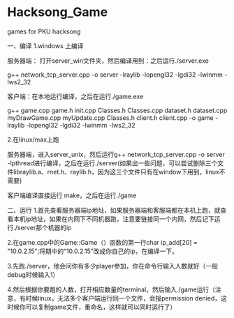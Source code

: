 # Hacksong_Game
games for PKU hacksong

一、编译
1.windows 上编译

服务器端：
打开server_win文件夹，然后编译用到：之后运行./server.exe

g++ network_tcp_server.cpp -o server -lraylib -lopengl32 -lgdi32 -lwinmm -lws2_32

客户端：在本地运行编译，之后在运行./game.exe

g++ game.cpp game.h init.cpp Classes.h Classes.cpp dataset.h dataset.cpp myDrawGame.cpp  myUpdate.cpp Classes.h client.h client.cpp -o game -lraylib -lopengl32 -lgdi32 -lwinmm -lws2_32

2.在linux/max上跑

服务器端，进入server_unix，然后运行g++ network_tcp_server.cpp -o server -lpthread进行编译，之后在运行./server(如果出一些问题，可以尝试删除三个文件libraylib.a、rnet.h、raylib.h，因为这三个文件只有在window下用到，linux不需要)

客户端编译直接运行 make，之后在运行./game

二、运行
1.首先查看服务器端ip地址，如果服务器端和客服端都在本机上跑，就查看本机ip地址，如果在内网下不同机器跑，注意要链接同一个内网，然后记下运行./server那个机器的ip

2.在game.cpp中的Game::Game（）函数的第一行char ip_add[20] = "10.0.2.15";将期中的“10.0.2.15”改成你自己的ip，在编译一下。

3.先跑./server，他会问你有多少player参加，你在命令行输入人数就好（一般debug时候输入1）

4.然后根据你要跑的人数，打开相应数量的terminal，然后输入./game运行（注意，有时候linux，无法多个客户端运行同一个文件，会报permission denied，这时候你可以复制game文件，重命名，这样就可以同时运行了）